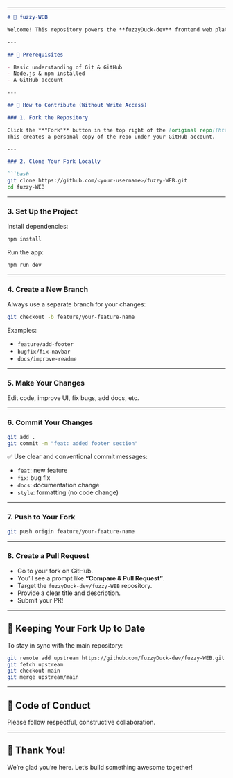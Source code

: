 
---

````markdown
# 🦆 fuzzy-WEB

Welcome! This repository powers the **fuzzyDuck-dev** frontend web platform. We appreciate your interest in contributing. If you don’t have write access to this repo, you can still contribute by forking it. This guide walks you through that process.

---

## 🧠 Prerequisites

- Basic understanding of Git & GitHub
- Node.js & npm installed
- A GitHub account

---

## 🚀 How to Contribute (Without Write Access)

### 1. Fork the Repository

Click the **"Fork"** button in the top right of the [original repo](https://github.com/fuzzyDuck-dev/fuzzy-WEB).  
This creates a personal copy of the repo under your GitHub account.

---

### 2. Clone Your Fork Locally

```bash
git clone https://github.com/<your-username>/fuzzy-WEB.git
cd fuzzy-WEB
````

---

### 3. Set Up the Project

Install dependencies:

```bash
npm install
```

Run the app:

```bash
npm run dev
```

---

### 4. Create a New Branch

Always use a separate branch for your changes:

```bash
git checkout -b feature/your-feature-name
```

Examples:

* `feature/add-footer`
* `bugfix/fix-navbar`
* `docs/improve-readme`

---

### 5. Make Your Changes

Edit code, improve UI, fix bugs, add docs, etc.

---

### 6. Commit Your Changes

```bash
git add .
git commit -m "feat: added footer section"
```

✅ Use clear and conventional commit messages:

* `feat`: new feature
* `fix`: bug fix
* `docs`: documentation change
* `style`: formatting (no code change)

---

### 7. Push to Your Fork

```bash
git push origin feature/your-feature-name
```

---

### 8. Create a Pull Request

* Go to your fork on GitHub.
* You’ll see a prompt like **“Compare & Pull Request”**.
* Target the `fuzzyDuck-dev/fuzzy-WEB` repository.
* Provide a clear title and description.
* Submit your PR!

---

## 🔄 Keeping Your Fork Up to Date

To stay in sync with the main repository:

```bash
git remote add upstream https://github.com/fuzzyDuck-dev/fuzzy-WEB.git
git fetch upstream
git checkout main
git merge upstream/main
```

---

## 🤝 Code of Conduct

Please follow respectful, constructive collaboration.

---

## 🎉 Thank You!

We’re glad you’re here. Let’s build something awesome together!



